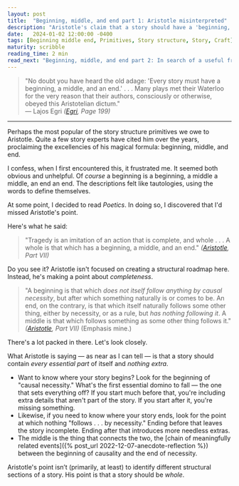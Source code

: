 ```yaml
---
layout: post
title:  "Beginning, middle, and end part 1: Aristotle misinterpreted"
description: "Aristotle's claim that a story should have a 'beginning, middle, and end' seems to be more about wholeness than structure."
date:   2024-01-02 12:00:00 -0400
tags: [Beginning middle end, Primitives, Story structure, Story, Craft]
maturity: scribble
reading_time: 2 min
read_next: "Beginning, middle, and end part 2: In search of a useful framework"
---
```


> "No doubt you have heard the old adage: 'Every story must have a beginning, a middle, and an end.' . . . Many plays met their Waterloo for the very reason that their authors, consciously or otherwise, obeyed this Aristotelian dictum."  
> — Lajos Egri <cite>(<a href="/bibliography#egri2004">Egri</a>, Page 199)</cite>  

---

<p class="dropCap">Perhaps the most popular of the story structure primitives we owe to Aristotle. Quite a few story experts have cited him over the years, proclaiming the excellencies of his magical formula: beginning, middle, and end.</p>

I confess, when I first encountered this, it frustrated me. It seemed both obvious and unhelpful. Of _course_ a beginning is a beginning, a middle a middle, an end an end. The descriptions felt like tautologies, using the words to define themselves.

At some point, I decided to read _Poetics_. In doing so, I discovered that I'd missed Aristotle's point.

Here's what he said:

> "Tragedy is an imitation of an action that is complete, and whole . . . A whole is that which has a beginning, a middle, and an end." <cite>(<a href="/bibliography#aristotle1895">Aristotle</a>, Part VII)</cite>

Do you see it? Aristotle isn't focused on creating a structural roadmap here. Instead, he's making a point about _completeness_.

> "A beginning is that which _does not itself follow anything by causal necessity_, but after which something naturally is or comes to be. An end, on the contrary, is that which itself naturally follows some other thing, either by necessity, or as a rule, but _has nothing following it_. A middle is that which follows something as some other thing follows it." <cite>(<a href="/bibliography#aristotle1895">Aristotle</a>, Part VII)</cite> (Emphasis mine.)

There's a lot packed in there. Let's look closely.

What Aristotle is saying — as near as I can tell — is that a story should contain _every essential part_ of itself and _nothing extra_.

- Want to know where your story begins? Look for the beginning of "causal necessity." What's the first essential domino to fall — the one that sets everything off? If you start much before that, you're including extra details that aren't part of the story. If you start after it, you're missing something.
- Likewise, if you need to know where your story ends, look for the point at which nothing "follows . . . by necessity." Ending before that leaves the story incomplete. Ending after that introduces more needless extras. 
- The middle is the thing that connects the two, the [chain of meaningfully related events]({% post_url 2022-12-07-anecdote-reflection %}) between the beginning of causality and the end of necessity.

Aristotle's point isn’t (primarily, at least) to identify different structural sections of a story. His point is that a story should be _whole_.